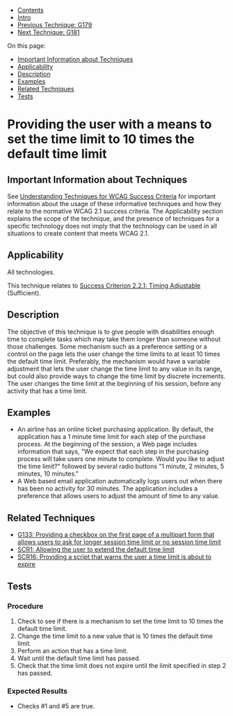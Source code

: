 -   [Contents](https://www.w3.org/WAI/WCAG21/Techniques/#techniques "Table of Contents")
-   [Intro](https://www.w3.org/WAI/WCAG21/Techniques/#introduction "Introduction to Techniques")
-   [Previous Technique: G179](G179)
-   [Next Technique: G181](G181)

On this page:

-   [Important Information about Techniques](#important-information)
-   [Applicability](#applicability)
-   [Description](#description)
-   [Examples](#examples)
-   [Related Techniques](#related)
-   [Tests](#tests)

Providing the user with a means to set the time limit to 10 times the default time limit
========================================================================================

Important Information about Techniques
--------------------------------------

See [Understanding Techniques for WCAG Success Criteria](https://www.w3.org/WAI/WCAG21/Understanding/understanding-techniques) for important information about the usage of these informative techniques and how they relate to the normative WCAG 2.1 success criteria. The Applicability section explains the scope of the technique, and the presence of techniques for a specific technology does not imply that the technology can be used in all situations to create content that meets WCAG 2.1.

Applicability
-------------

All technologies.

This technique relates to [Success Criterion 2.2.1: Timing Adjustable](https://www.w3.org/WAI/WCAG21/Understanding/timing-adjustable) (Sufficient).

Description
-----------

The objective of this technique is to give people with disabilities enough time to complete tasks which may take them longer than someone without those challenges. Some mechanism such as a preference setting or a control on the page lets the user change the time limits to at least 10 times the default time limit. Preferably, the mechanism would have a variable adjustment that lets the user change the time limit to any value in its range, but could also provide ways to change the time limit by discrete increments. The user changes the time limit at the beginning of his session, before any activity that has a time limit.

Examples
--------

-   An airline has an online ticket purchasing application. By default, the application has a 1 minute time limit for each step of the purchase process. At the beginning of the session, a Web page includes information that says, "We expect that each step in the purchasing process will take users one minute to complete. Would you like to adjust the time limit?" followed by several radio buttons "1 minute, 2 minutes, 5 minutes, 10 minutes."
-   A Web based email application automatically logs users out when there has been no activity for 30 minutes. The application includes a preference that allows users to adjust the amount of time to any value.

Related Techniques
------------------

-   [G133: Providing a checkbox on the first page of a multipart form that allows users to ask for longer session time limit or no session time limit](https://www.w3.org/WAI/WCAG21/Techniques/general/G133)
-   [SCR1: Allowing the user to extend the default time limit](https://www.w3.org/WAI/WCAG21/Techniques/client-side-script/SCR1)
-   [SCR16: Providing a script that warns the user a time limit is about to expire](https://www.w3.org/WAI/WCAG21/Techniques/client-side-script/SCR16)

Tests
-----

### Procedure

1.  Check to see if there is a mechanism to set the time limit to 10 times the default time limit.
2.  Change the time limit to a new value that is 10 times the default time limit.
3.  Perform an action that has a time limit.
4.  Wait until the default time limit has passed.
5.  Check that the time limit does not expire until the limit specified in step 2 has passed.

### Expected Results

-   Checks \#1 and \#5 are true.
